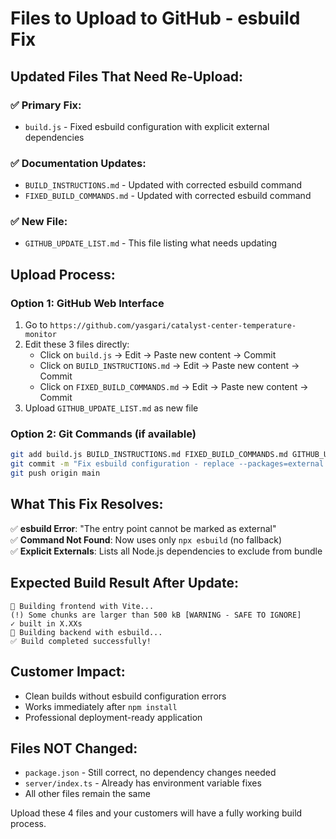 # Files to Upload to GitHub - esbuild Fix

## Updated Files That Need Re-Upload:

### ✅ **Primary Fix:**
- `build.js` - Fixed esbuild configuration with explicit external dependencies

### ✅ **Documentation Updates:**
- `BUILD_INSTRUCTIONS.md` - Updated with corrected esbuild command
- `FIXED_BUILD_COMMANDS.md` - Updated with corrected esbuild command

### ✅ **New File:**
- `GITHUB_UPDATE_LIST.md` - This file listing what needs updating

## Upload Process:

### Option 1: GitHub Web Interface
1. Go to `https://github.com/yasgari/catalyst-center-temperature-monitor`
2. Edit these 3 files directly:
   - Click on `build.js` → Edit → Paste new content → Commit
   - Click on `BUILD_INSTRUCTIONS.md` → Edit → Paste new content → Commit  
   - Click on `FIXED_BUILD_COMMANDS.md` → Edit → Paste new content → Commit
3. Upload `GITHUB_UPDATE_LIST.md` as new file

### Option 2: Git Commands (if available)
```bash
git add build.js BUILD_INSTRUCTIONS.md FIXED_BUILD_COMMANDS.md GITHUB_UPDATE_LIST.md
git commit -m "Fix esbuild configuration - replace --packages=external with explicit externals"
git push origin main
```

## What This Fix Resolves:

✅ **esbuild Error**: "The entry point cannot be marked as external"  
✅ **Command Not Found**: Now uses only `npx esbuild` (no fallback)  
✅ **Explicit Externals**: Lists all Node.js dependencies to exclude from bundle  

## Expected Build Result After Update:
```
🔨 Building frontend with Vite...
(!) Some chunks are larger than 500 kB [WARNING - SAFE TO IGNORE]
✓ built in X.XXs
🔨 Building backend with esbuild...
✅ Build completed successfully!
```

## Customer Impact:
- Clean builds without esbuild configuration errors
- Works immediately after `npm install`
- Professional deployment-ready application

## Files NOT Changed:
- `package.json` - Still correct, no dependency changes needed
- `server/index.ts` - Already has environment variable fixes
- All other files remain the same

Upload these 4 files and your customers will have a fully working build process.